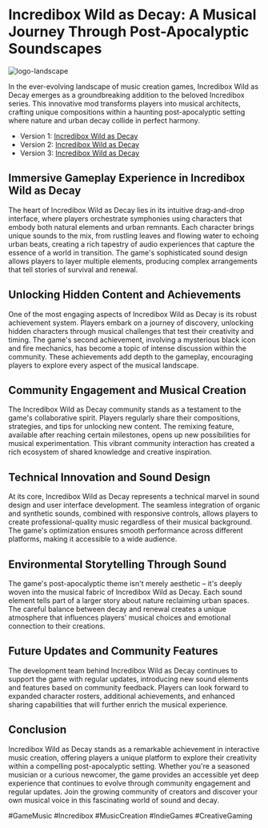 # Incredibox Wild as Decay: A Musical Journey Through Post-Apocalyptic Soundscapes

![logo-landscape](https://github.com/user-attachments/assets/8166ca83-0659-4f78-8470-7fbd9e1846d2)


In the ever-evolving landscape of music creation games, Incredibox Wild as Decay emerges as a groundbreaking addition to the beloved Incredibox series. This innovative mod transforms players into musical architects, crafting unique compositions within a haunting post-apocalyptic setting where nature and urban decay collide in perfect harmony.

  - Version 1: [Incredibox Wild as Decay](https://sprunki-incredibox.org/game/incredibox-wild-as-decay)
  - Version 2: [Incredibox Wild as Decay](https://sprunki.la/game/incredibox-wild-as-decay)
  - Version 3: [Incredibox Wild as Decay](https://scrunkly.org/game/incredibox-wild-as-decay)

## Immersive Gameplay Experience in Incredibox Wild as Decay

The heart of Incredibox Wild as Decay lies in its intuitive drag-and-drop interface, where players orchestrate symphonies using characters that embody both natural elements and urban remnants. Each character brings unique sounds to the mix, from rustling leaves and flowing water to echoing urban beats, creating a rich tapestry of audio experiences that capture the essence of a world in transition. The game's sophisticated sound design allows players to layer multiple elements, producing complex arrangements that tell stories of survival and renewal.

## Unlocking Hidden Content and Achievements

One of the most engaging aspects of Incredibox Wild as Decay is its robust achievement system. Players embark on a journey of discovery, unlocking hidden characters through musical challenges that test their creativity and timing. The game's second achievement, involving a mysterious black icon and fire mechanics, has become a topic of intense discussion within the community. These achievements add depth to the gameplay, encouraging players to explore every aspect of the musical landscape.

## Community Engagement and Musical Creation

The Incredibox Wild as Decay community stands as a testament to the game's collaborative spirit. Players regularly share their compositions, strategies, and tips for unlocking new content. The remixing feature, available after reaching certain milestones, opens up new possibilities for musical experimentation. This vibrant community interaction has created a rich ecosystem of shared knowledge and creative inspiration.

## Technical Innovation and Sound Design

At its core, Incredibox Wild as Decay represents a technical marvel in sound design and user interface development. The seamless integration of organic and synthetic sounds, combined with responsive controls, allows players to create professional-quality music regardless of their musical background. The game's optimization ensures smooth performance across different platforms, making it accessible to a wide audience.

## Environmental Storytelling Through Sound

The game's post-apocalyptic theme isn't merely aesthetic – it's deeply woven into the musical fabric of Incredibox Wild as Decay. Each sound element tells part of a larger story about nature reclaiming urban spaces. The careful balance between decay and renewal creates a unique atmosphere that influences players' musical choices and emotional connection to their creations.

## Future Updates and Community Features

The development team behind Incredibox Wild as Decay continues to support the game with regular updates, introducing new sound elements and features based on community feedback. Players can look forward to expanded character rosters, additional achievements, and enhanced sharing capabilities that will further enrich the musical experience.

## Conclusion

Incredibox Wild as Decay stands as a remarkable achievement in interactive music creation, offering players a unique platform to explore their creativity within a compelling post-apocalyptic setting. Whether you're a seasoned musician or a curious newcomer, the game provides an accessible yet deep experience that continues to evolve through community engagement and regular updates. Join the growing community of creators and discover your own musical voice in this fascinating world of sound and decay.

#GameMusic #Incredibox #MusicCreation #IndieGames #CreativeGaming
